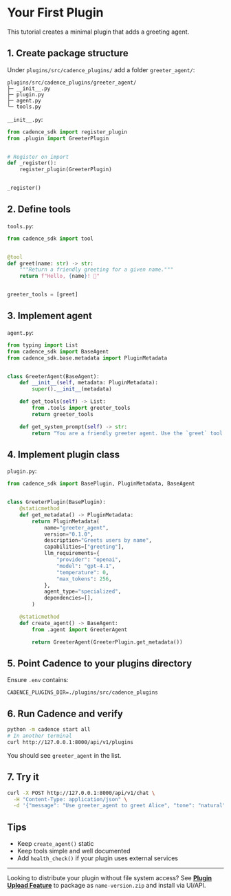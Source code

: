 # Your First Plugin

This tutorial creates a minimal plugin that adds a greeting agent.

## 1. Create package structure

Under `plugins/src/cadence_plugins/` add a folder `greeter_agent/`:

```text
plugins/src/cadence_plugins/greeter_agent/
├─ __init__.py
├─ plugin.py
├─ agent.py
└─ tools.py
```

`__init__.py`:

```python
from cadence_sdk import register_plugin
from .plugin import GreeterPlugin


# Register on import
def _register():
    register_plugin(GreeterPlugin)


_register()
```

## 2. Define tools

`tools.py`:

```python
from cadence_sdk import tool


@tool
def greet(name: str) -> str:
    """Return a friendly greeting for a given name."""
    return f"Hello, {name}! 👋"


greeter_tools = [greet]
```

## 3. Implement agent

`agent.py`:

```python
from typing import List
from cadence_sdk import BaseAgent
from cadence_sdk.base.metadata import PluginMetadata


class GreeterAgent(BaseAgent):
    def __init__(self, metadata: PluginMetadata):
        super().__init__(metadata)

    def get_tools(self) -> List:
        from .tools import greeter_tools
        return greeter_tools

    def get_system_prompt(self) -> str:
        return "You are a friendly greeter agent. Use the `greet` tool to greet users by name."
```

## 4. Implement plugin class

`plugin.py`:

```python
from cadence_sdk import BasePlugin, PluginMetadata, BaseAgent


class GreeterPlugin(BasePlugin):
    @staticmethod
    def get_metadata() -> PluginMetadata:
        return PluginMetadata(
            name="greeter_agent",
            version="0.1.0",
            description="Greets users by name",
            capabilities=["greeting"],
            llm_requirements={
                "provider": "openai",
                "model": "gpt-4.1",
                "temperature": 0,
                "max_tokens": 256,
            },
            agent_type="specialized",
            dependencies=[],
        )

    @staticmethod
    def create_agent() -> BaseAgent:
        from .agent import GreeterAgent

        return GreeterAgent(GreeterPlugin.get_metadata())
```

## 5. Point Cadence to your plugins directory

Ensure `.env` contains:

```text
CADENCE_PLUGINS_DIR=./plugins/src/cadence_plugins
```

## 6. Run Cadence and verify

```bash
python -m cadence start all
# In another terminal
curl http://127.0.0.1:8000/api/v1/plugins
```

You should see `greeter_agent` in the list.

## 7. Try it

```bash
curl -X POST http://127.0.0.1:8000/api/v1/chat \
  -H "Content-Type: application/json" \
  -d '{"message": "Use greeter_agent to greet Alice", "tone": "natural"}'
```

## Tips

- Keep `create_agent()` static
- Keep tools simple and well documented
- Add `health_check()` if your plugin uses external services

---

Looking to distribute your plugin without file system access? See **[Plugin Upload Feature](upload-feature.md)** to package as `name-version.zip` and install via UI/API.
